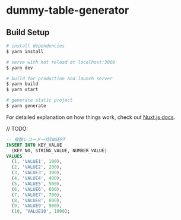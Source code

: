 # dummy-table-generator

## Build Setup

```bash
# install dependencies
$ yarn install

# serve with hot reload at localhost:3000
$ yarn dev

# build for production and launch server
$ yarn build
$ yarn start

# generate static project
$ yarn generate
```

For detailed explanation on how things work, check out [Nuxt.js docs](https://nuxtjs.org).

// TODO:
```sql 
-- 複数レコード一括INSERT
INSERT INTO KEY_VALUE
  (KEY_NO, STRING_VALUE, NUMBER_VALUE)
VALUES 
  (1, 'VALUE1', 100),
  (2, 'VALUE2', 200),
  (3, 'VALUE3', 300),
  (4, 'VALUE4', 400),
  (5, 'VALUE5', 500),
  (6, 'VALUE6', 600),
  (7, 'VALUE7', 700),
  (8, 'VALUE8', 800),
  (9, 'VALUE9', 900),
  (10, 'VALUE10', 1000);
```